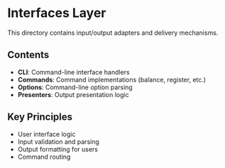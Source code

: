 # Interfaces Layer

This directory contains input/output adapters and delivery mechanisms.

## Contents

- **CLI**: Command-line interface handlers
- **Commands**: Command implementations (balance, register, etc.)
- **Options**: Command-line option parsing
- **Presenters**: Output presentation logic

## Key Principles

- User interface logic
- Input validation and parsing
- Output formatting for users
- Command routing